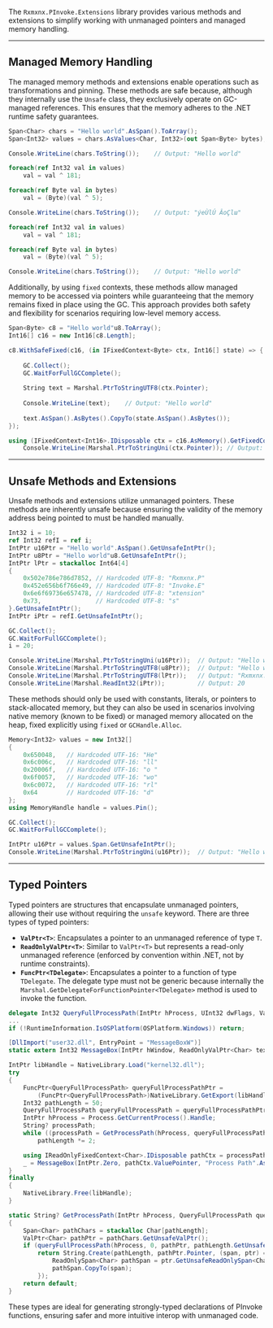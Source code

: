 ﻿The `Rxmxnx.PInvoke.Extensions` library provides various methods and extensions to simplify working with unmanaged
pointers and managed memory handling.

---

## Managed Memory Handling

The managed memory methods and extensions enable operations such as transformations and pinning. These methods are safe
because, although they internally use the `Unsafe` class, they exclusively operate on GC-managed references. This
ensures that the memory adheres to the .NET runtime safety guarantees.

```csharp
Span<Char> chars = "Hello world".AsSpan().ToArray();
Span<Int32> values = chars.AsValues<Char, Int32>(out Span<Byte> bytes);

Console.WriteLine(chars.ToString());    // Output: "Hello world"

foreach(ref Int32 val in values)
    val = val ^ 181;

foreach(ref Byte val in bytes)
    val = (Byte)(val ^ 5);

Console.WriteLine(chars.ToString());    // Output: "ýeÙlÚ ÂoÇlա"

foreach(ref Int32 val in values)
    val = val ^ 181;

foreach(ref Byte val in bytes)
    val = (Byte)(val ^ 5);

Console.WriteLine(chars.ToString());    // Output: "Hello world"
```

Additionally, by using `fixed` contexts, these methods allow managed memory to be accessed via pointers while
guaranteeing that the memory remains fixed in place using the GC. This approach provides both safety and flexibility for
scenarios requiring low-level memory access.

```csharp
Span<Byte> c8 = "Hello world"u8.ToArray();
Int16[] c16 = new Int16[c8.Length];

c8.WithSafeFixed(c16, (in IFixedContext<Byte> ctx, Int16[] state) => {
    
    GC.Collect();
    GC.WaitForFullGCComplete();
    
    String text = Marshal.PtrToStringUTF8(ctx.Pointer);
    
    Console.WriteLine(text);    // Output: "Hello world"
    
    text.AsSpan().AsBytes().CopyTo(state.AsSpan().AsBytes());
});

using (IFixedContext<Int16>.IDisposable ctx = c16.AsMemory().GetFixedContext())
    Console.WriteLine(Marshal.PtrToStringUni(ctx.Pointer)); // Output: "Hello world"
```

---

## Unsafe Methods and Extensions

Unsafe methods and extensions utilize unmanaged pointers. These methods are inherently unsafe because ensuring the
validity of the memory address being pointed to must be handled manually.

```csharp
Int32 i = 10;
ref Int32 refI = ref i;
IntPtr u16Ptr = "Hello world".AsSpan().GetUnsafeIntPtr();
IntPtr u8Ptr = "Hello world"u8.GetUnsafeIntPtr();
IntPtr lPtr = stackalloc Int64[4]
{
    0x502e786e786d7852, // Hardcoded UTF-8: "Rxmxnx.P"
    0x452e656b6f766e49, // Hardcoded UTF-8: "Invoke.E"
    0x6e6f69736e657478, // Hardcoded UTF-8: "xtension"
    0x73,               // Hardcoded UTF-8: "s"
}.GetUnsafeIntPtr();
IntPtr iPtr = refI.GetUnsafeIntPtr();

GC.Collect();
GC.WaitForFullGCComplete();
i = 20;

Console.WriteLine(Marshal.PtrToStringUni(u16Ptr));  // Output: "Hello world"
Console.WriteLine(Marshal.PtrToStringUTF8(u8Ptr));  // Output: "Hello world"
Console.WriteLine(Marshal.PtrToStringUTF8(lPtr));   // Output: "Rxmxnx.PInvoke.Extensions"
Console.WriteLine(Marshal.ReadInt32(iPtr));         // Output: 20
```

These methods should only be used with constants, literals, or pointers to stack-allocated memory,
but they can also be used in scenarios involving native memory (known to be fixed) or managed memory allocated on the
heap, fixed explicitly using `fixed` or `GCHandle.Alloc`.

```csharp
Memory<Int32> values = new Int32[]
{
    0x650048,   // Hardcoded UTF-16: "He"
    0x6c006c,   // Hardcoded UTF-16: "ll"
    0x20006f,   // Hardcoded UTF-16: "o "
    0x6f0057,   // Hardcoded UTF-16: "wo"
    0x6c0072,   // Hardcoded UTF-16: "rl"
    0x64        // Hardcoded UTF-16: "d"
};
using MemoryHandle handle = values.Pin();

GC.Collect();
GC.WaitForFullGCComplete();

IntPtr u16Ptr = values.Span.GetUnsafeIntPtr();
Console.WriteLine(Marshal.PtrToStringUni(u16Ptr));  // Output: "Hello world"
```

---

## Typed Pointers

Typed pointers are structures that encapsulate unmanaged pointers, allowing their use without requiring the `unsafe`
keyword. There are three types of typed pointers:

- **`ValPtr<T>`**: Encapsulates a pointer to an unmanaged reference of type `T`.
- **`ReadOnlyValPtr<T>`**: Similar to `ValPtr<T>` but represents a read-only unmanaged reference (enforced by convention
  within .NET, not by runtime constraints).
- **`FuncPtr<TDelegate>`**: Encapsulates a pointer to a function of type `TDelegate`. The delegate type must not be
  generic because internally the `Marshal.GetDelegateForFunctionPointer<TDelegate>` method is used to invoke the
  function.

```csharp
delegate Int32 QueryFullProcessPath(IntPtr hProcess, UInt32 dwFlags, ValPtr<Char> pathPtr, ValPtr<Int32> pathLengthPtr);
...
if (!RuntimeInformation.IsOSPlatform(OSPlatform.Windows)) return;

[DllImport("user32.dll", EntryPoint = "MessageBoxW")]
static extern Int32 MessageBox(IntPtr hWindow, ReadOnlyValPtr<Char> textPtr, ReadOnlyValPtr<Char> captionPtr, UInt32 type);

IntPtr libHandle = NativeLibrary.Load("kernel32.dll");
try
{
    FuncPtr<QueryFullProcessPath> queryFullProcessPathPtr = 
        (FuncPtr<QueryFullProcessPath>)NativeLibrary.GetExport(libHandle, "QueryFullProcessImageNameW");
    Int32 pathLength = 50;
    QueryFullProcessPath queryFullProcessPath = queryFullProcessPathPtr.Invoke;
    IntPtr hProcess = Process.GetCurrentProcess().Handle;
    String? processPath;
    while ((processPath = GetProcessPath(hProcess, queryFullProcessPath, ref pathLength)) is null)
        pathLength *= 2;

    using IReadOnlyFixedContext<Char>.IDisposable pathCtx = processPath.AsMemory().GetFixedContext();
    _ = MessageBox(IntPtr.Zero, pathCtx.ValuePointer, "Process Path".AsSpan().GetUnsafeValPtr(), 0);
}
finally
{
    NativeLibrary.Free(libHandle);
}

static String? GetProcessPath(IntPtr hProcess, QueryFullProcessPath queryFullProcessPath, ref Int32 pathLength) 
{
    Span<Char> pathChars = stackalloc Char[pathLength];
    ValPtr<Char> pathPtr = pathChars.GetUnsafeValPtr();
    if (queryFullProcessPath(hProcess, 0, pathPtr, pathLength.GetUnsafeValPtr()) != 0)
        return String.Create(pathLength, pathPtr.Pointer, (span, ptr) => {
            ReadOnlySpan<Char> pathSpan = ptr.GetUnsafeReadOnlySpan<Char>(span.Length);
            pathSpan.CopyTo(span);
        });
    return default;
}
```

These types are ideal for generating strongly-typed declarations of PInvoke functions, ensuring safer and more intuitive
interop with unmanaged code.